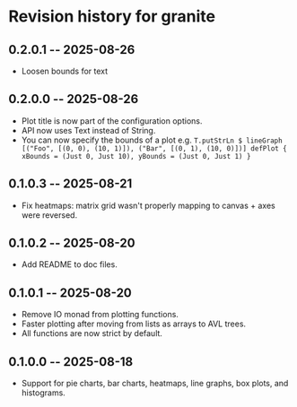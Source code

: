 # Revision history for granite

## 0.2.0.1 -- 2025-08-26
* Loosen bounds for text

## 0.2.0.0 -- 2025-08-26
* Plot title is now part of the configuration options.
* API now uses Text instead of String.
* You can now specify the bounds of a plot e.g. `T.putStrLn $ lineGraph [("Foo", [(0, 0), (10, 1)]), ("Bar", [(0, 1), (10, 0)])] defPlot { xBounds = (Just 0, Just 10), yBounds = (Just 0, Just 1) }`

## 0.1.0.3 -- 2025-08-21

* Fix heatmaps: matrix grid wasn't properly mapping to canvas + axes were reversed.

## 0.1.0.2 -- 2025-08-20

* Add README to doc files.

## 0.1.0.1 -- 2025-08-20

* Remove IO monad from plotting functions.
* Faster plotting after moving from lists as arrays to AVL trees.
* All functions are now strict by default.

## 0.1.0.0 -- 2025-08-18

* Support for pie charts, bar charts, heatmaps, line graphs, box plots, and histograms.
